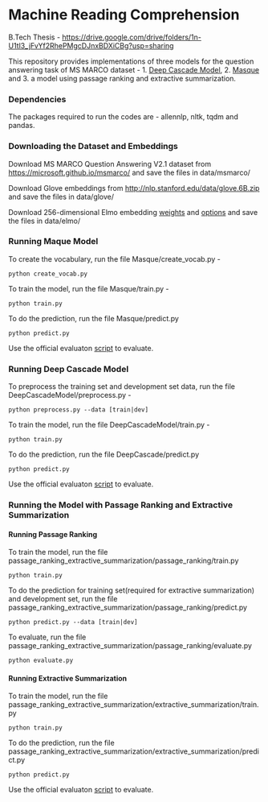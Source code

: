 # Machine Reading Comprehension

B.Tech Thesis - https://drive.google.com/drive/folders/1n-U1tl3_jFvYf2RhePMgcDJnxBDXiCBg?usp=sharing

This repository provides implementations of three models for the question answering task of MS MARCO dataset - 1. [Deep Cascade Model](https://arxiv.org/abs/1811.11374), 2. [Masque](https://arxiv.org/abs/1901.02262v2) and 3. a model using passage ranking and extractive summarization.

### Dependencies
The packages required to run the codes are - allennlp, nltk, tqdm and pandas.


### Downloading the Dataset and Embeddings

Download MS MARCO Question Answering V2.1 dataset from https://microsoft.github.io/msmarco/ and save the files in data/msmarco/

Download Glove embeddings from http://nlp.stanford.edu/data/glove.6B.zip and save the files in data/glove/

Download 256-dimensional Elmo embedding [weights](https://s3-us-west-2.amazonaws.com/allennlp/models/elmo/2x2048_256_2048cnn_1xhighway/elmo_2x2048_256_2048cnn_1xhighway_weights.hdf5) and [options](https://s3-us-west-2.amazonaws.com/allennlp/models/elmo/2x2048_256_2048cnn_1xhighway/elmo_2x2048_256_2048cnn_1xhighway_options.json) and save the files in data/elmo/

### Running Maque Model

To create the vocabulary, run the file Masque/create_vocab.py -
~~~
python create_vocab.py
~~~
To train the model, run the file Masque/train.py -
~~~
python train.py
~~~
To do the prediction, run the file Masque/predict.py
~~~
python predict.py
~~~
Use the official evaluaton [script](https://github.com/microsoft/MSMARCO-Question-Answering/tree/master/Evaluation) to evaluate.


### Running Deep Cascade Model

To preprocess the training set and development set data, run the file DeepCascadeModel/preprocess.py -
~~~
python preprocess.py --data [train|dev]
~~~
To train the model, run the file DeepCascadeModel/train.py -
~~~
python train.py
~~~
To do the prediction, run the file DeepCascade/predict.py
~~~
python predict.py
~~~
Use the official evaluaton [script](https://github.com/microsoft/MSMARCO-Question-Answering/tree/master/Evaluation) to evaluate.

### Running the Model with Passage Ranking and Extractive Summarization
#### Running Passage Ranking
To train the model, run the file passage_ranking_extractive_summarization/passage_ranking/train.py
~~~
python train.py
~~~
To do the prediction for training set(required for extractive summarization) and development set, run the file passage_ranking_extractive_summarization/passage_ranking/predict.py
~~~
python predict.py --data [train|dev]
~~~
To evaluate, run the file passage_ranking_extractive_summarization/passage_ranking/evaluate.py
~~~
python evaluate.py
~~~
#### Running Extractive Summarization
To train the model, run the file passage_ranking_extractive_summarization/extractive_summarization/train.py
~~~
python train.py
~~~
To do the prediction, run the file passage_ranking_extractive_summarization/extractive_summarization/predict.py
~~~
python predict.py
~~~
Use the official evaluaton [script](https://github.com/microsoft/MSMARCO-Question-Answering/tree/master/Evaluation) to evaluate.
